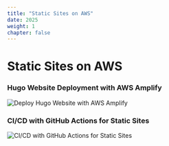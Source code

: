 ```yaml
---
title: "Static Sites on AWS"
date: 2025
weight: 1
chapter: false
---
```


# Static Sites on AWS

### Hugo Website Deployment with AWS Amplify

![Deploy Hugo Website with AWS Amplify](<../images/Hugo Deploy With AWS Amplify.drawio.png>)

### CI/CD with GitHub Actions for Static Sites

![CI/CD with GitHub Actions for Static Sites](../images/CI_CD.drawio.png)
